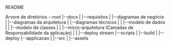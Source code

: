 README

Árvore de diretórios
--root
    |--docs
    |   |--requisitos
    |   |--diagramas de negócio
    |   |--diagramas da arquitetura
    |   |--diagramas técnicos
    |   |   |--modelo de dados
    |   |   |--modelo de classes
    |   |   |--micro-arquitetura (Camadas de Responsabilidade da aplicação)
    |   |   |--deploy stream
    |--scripts
    |   |--build
    |   |--deploy
    |--applicacao
    |   |--src
    |   |--assets